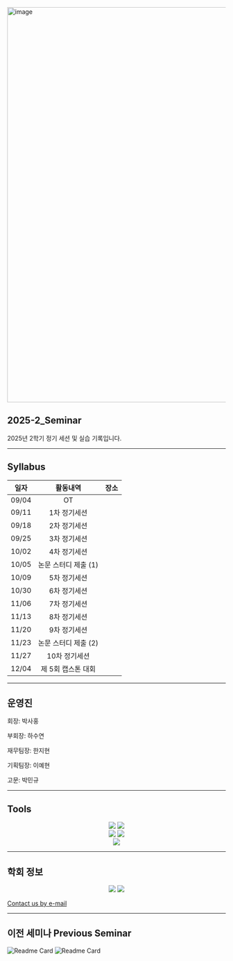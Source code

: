 <img width="2048" height="910" alt="image" src="https://github.com/user-attachments/assets/770c804e-6f19-4a70-a389-26b9c0283bba" />


## 2025-2_Seminar
2025년 2학기 정기 세션 및 실습 기록입니다.

***
## Syllabus

|**일자**|**활동내역**|**장소**|
|:---:|:---:|:---:|
|09/04|OT||
|09/11|1차 정기세션||
|09/18|2차 정기세션||
|09/25|3차 정기세션||
|10/02|4차 정기세션||
|10/05|논문 스터디 제출 (1)||
|10/09|5차 정기세션||
|10/30|6차 정기세션||
|11/06|7차 정기세션||
|11/13|8차 정기세션||
|11/20|9차 정기세션||
|11/23|논문 스터디 제출 (2)||
|11/27|10차 정기세션||
|12/04|제 5회 캡스톤 대회||

***
## 운영진
회장: 박사홍

부회장: 하수연

재무팀장: 한지현

기획팀장: 이예현

고문: 박민규
***

## Tools
<div align="center">
	<a href=https://www.python.org/><img src="https://img.shields.io/badge/Python-3776AB?style=flat&logo=Python&logoColor=yellow" /></a>
	<a href=https://www.r-project.org/><img src="https://img.shields.io/badge/R-276DC3?style=flat&logo=R&logoColor=white" /></a>
</div>

<div align="center">
	<a href=https://www.notion.com/ko/product><img src="https://img.shields.io/badge/Notion-000000?style=flat&logo=Notion&logoColor=white" /></a>
	<a href=https://slack.com/intl/ko-kr><img src="https://img.shields.io/badge/Slack-4A154B?style=flat&logo=Slack&logoColor=orange" /></a>
</div>

<div align="center">
	<a href=https://github.com/HUFS-DAT/2025-2_Seminar><img src="https://img.shields.io/badge/Github-181717?style=flat&logo=Github&logoColor=white" /></a>
</div>

***
## 학회 정보

<div align="center">
	<a href=https://www.instagram.com/dat.hufs/><img src="https://img.shields.io/badge/instagram-FF0069.svg?&logo=instagram&logoColor=white" /></a>
	<a href=https://www.linktr.ee/dat0406><img src="https://img.shields.io/badge/linktree-43E55E.svg?&logo=linktree&logoColor=white" /></a>
</div>



[Contact us by e-mail](mailto:dat@hufs.ac.kr)

***
## 이전 세미나 Previous Seminar
![Readme Card](https://github-readme-stats.vercel.app/api/pin/?username=HUFS-DAT&repo=2025-1_Seminar)
![Readme Card](https://github-readme-stats.vercel.app/api/pin/?username=HUFS-DAT&repo=2024-2_Seminar)
